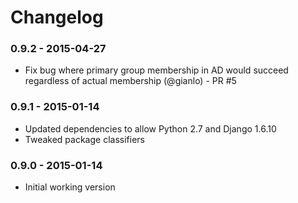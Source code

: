 Changelog
=========

### 0.9.2 - 2015-04-27

* Fix bug where primary group membership in AD would succeed regardless
  of actual membership (@gianlo) - PR #5

### 0.9.1 - 2015-01-14

* Updated dependencies to allow Python 2.7 and Django 1.6.10
* Tweaked package classifiers

### 0.9.0 - 2015-01-14

* Initial working version
